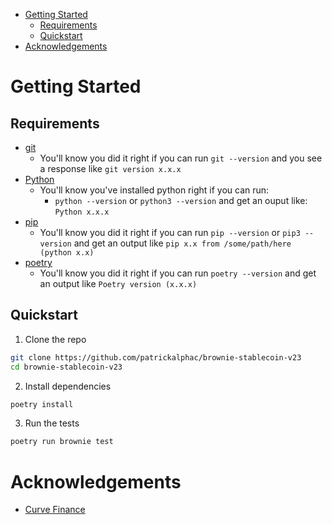 - [Getting Started](#getting-started)
  - [Requirements](#requirements)
  - [Quickstart](#quickstart)
- [Acknowledgements](#acknowledgements)


# Getting Started

## Requirements

- [git](https://git-scm.com/book/en/v2/Getting-Started-Installing-Git)
  - You'll know you did it right if you can run `git --version` and you see a response like `git version x.x.x`
- [Python](https://www.python.org/downloads/)
  - You'll know you've installed python right if you can run:
    - `python --version` or `python3 --version` and get an ouput like: `Python x.x.x`
- [pip](https://pypi.org/project/pip/)
  - You'll know you did it right if you can run `pip --version` or `pip3 --version` and get an output like `pip x.x from /some/path/here (python x.x)`
- [poetry](https://python-poetry.org/docs/)
  - You'll know you did it right if you can run `poetry --version` and get an output like `Poetry version (x.x.x)`

## Quickstart 

1. Clone the repo

```bash
git clone https://github.com/patrickalphac/brownie-stablecoin-v23
cd brownie-stablecoin-v23
```

2. Install dependencies

```bash
poetry install 
```

3. Run the tests

```bash
poetry run brownie test
```

# Acknowledgements
- [Curve Finance](https://github.com/curvefi/curve-stablecoin)